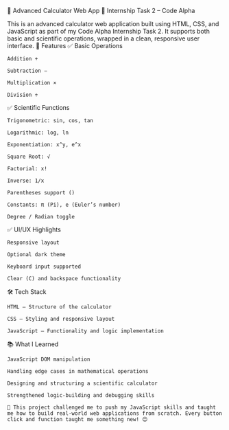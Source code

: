 🧮 Advanced Calculator Web App
💼 Internship Task 2 – Code Alpha

This is an advanced calculator web application built using HTML, CSS, and JavaScript as part of my Code Alpha Internship Task 2. It supports both basic and scientific operations, wrapped in a clean, responsive user interface.
📌 Features
✅ Basic Operations

    Addition +

    Subtraction −

    Multiplication ×

    Division ÷

✅ Scientific Functions

    Trigonometric: sin, cos, tan

    Logarithmic: log, ln

    Exponentiation: x^y, e^x

    Square Root: √

    Factorial: x!

    Inverse: 1/x

    Parentheses support ()

    Constants: π (Pi), e (Euler’s number)

    Degree / Radian toggle

✅ UI/UX Highlights

    Responsive layout

    Optional dark theme

    Keyboard input supported

    Clear (C) and backspace functionality

🛠️ Tech Stack

    HTML – Structure of the calculator

    CSS – Styling and responsive layout

    JavaScript – Functionality and logic implementation

📚 What I Learned

    JavaScript DOM manipulation

    Handling edge cases in mathematical operations

    Designing and structuring a scientific calculator

    Strengthened logic-building and debugging skills

    💬 This project challenged me to push my JavaScript skills and taught me how to build real-world web applications from scratch. Every button click and function taught me something new! 😊  
